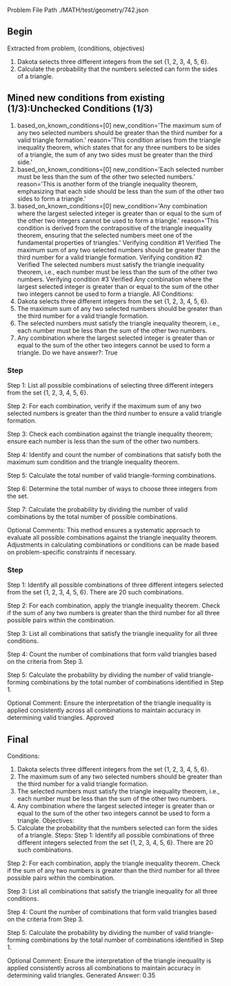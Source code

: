 Problem File Path
./MATH/test/geometry/742.json
## Begin
Extracted from problem, (conditions, objectives)
1. Dakota selects three different integers from the set {1, 2, 3, 4, 5, 6}.
1. Calculate the probability that the numbers selected can form the sides of a triangle.
## Mined new conditions from existing (1/3):Unchecked Conditions (1/3)
1. based_on_known_conditions=[0] new_condition='The maximum sum of any two selected numbers should be greater than the third number for a valid triangle formation.' reason='This condition arises from the triangle inequality theorem, which states that for any three numbers to be sides of a triangle, the sum of any two sides must be greater than the third side.'
2. based_on_known_conditions=[0] new_condition='Each selected number must be less than the sum of the other two selected numbers.' reason='This is another form of the triangle inequality theorem, emphasizing that each side should be less than the sum of the other two sides to form a triangle.'
3. based_on_known_conditions=[0] new_condition='Any combination where the largest selected integer is greater than or equal to the sum of the other two integers cannot be used to form a triangle.' reason='This condition is derived from the contrapositive of the triangle inequality theorem, ensuring that the selected numbers meet one of the fundamental properties of triangles.'
Verifying condition #1
Verified
The maximum sum of any two selected numbers should be greater than the third number for a valid triangle formation.
Verifying condition #2
Verified
The selected numbers must satisfy the triangle inequality theorem, i.e., each number must be less than the sum of the other two numbers.
Verifying condition #3
Verified
Any combination where the largest selected integer is greater than or equal to the sum of the other two integers cannot be used to form a triangle.
All Conditions: 
1. Dakota selects three different integers from the set {1, 2, 3, 4, 5, 6}.
2. The maximum sum of any two selected numbers should be greater than the third number for a valid triangle formation.
3. The selected numbers must satisfy the triangle inequality theorem, i.e., each number must be less than the sum of the other two numbers.
4. Any combination where the largest selected integer is greater than or equal to the sum of the other two integers cannot be used to form a triangle.
Do we have answer?: True
### Step
Step 1:
List all possible combinations of selecting three different integers from the set {1, 2, 3, 4, 5, 6}.

Step 2:
For each combination, verify if the maximum sum of any two selected numbers is greater than the third number to ensure a valid triangle formation.

Step 3:
Check each combination against the triangle inequality theorem; ensure each number is less than the sum of the other two numbers.

Step 4:
Identify and count the number of combinations that satisfy both the maximum sum condition and the triangle inequality theorem.

Step 5:
Calculate the total number of valid triangle-forming combinations.

Step 6:
Determine the total number of ways to choose three integers from the set.

Step 7:
Calculate the probability by dividing the number of valid combinations by the total number of possible combinations.

Optional Comments:
This method ensures a systematic approach to evaluate all possible combinations against the triangle inequality theorem. Adjustments in calculating combinations or conditions can be made based on problem-specific constraints if necessary.
### Step
Step 1:
Identify all possible combinations of three different integers selected from the set {1, 2, 3, 4, 5, 6}. There are 20 such combinations.

Step 2:
For each combination, apply the triangle inequality theorem. Check if the sum of any two numbers is greater than the third number for all three possible pairs within the combination.

Step 3:
List all combinations that satisfy the triangle inequality for all three conditions.

Step 4:
Count the number of combinations that form valid triangles based on the criteria from Step 3.

Step 5:
Calculate the probability by dividing the number of valid triangle-forming combinations by the total number of combinations identified in Step 1.

Optional Comment:
Ensure the interpretation of the triangle inequality is applied consistently across all combinations to maintain accuracy in determining valid triangles.
Approved
## Final
Conditions:
1. Dakota selects three different integers from the set {1, 2, 3, 4, 5, 6}.
2. The maximum sum of any two selected numbers should be greater than the third number for a valid triangle formation.
3. The selected numbers must satisfy the triangle inequality theorem, i.e., each number must be less than the sum of the other two numbers.
4. Any combination where the largest selected integer is greater than or equal to the sum of the other two integers cannot be used to form a triangle.
Objectives:
1. Calculate the probability that the numbers selected can form the sides of a triangle.
Steps:
Step 1:
Identify all possible combinations of three different integers selected from the set {1, 2, 3, 4, 5, 6}. There are 20 such combinations.

Step 2:
For each combination, apply the triangle inequality theorem. Check if the sum of any two numbers is greater than the third number for all three possible pairs within the combination.

Step 3:
List all combinations that satisfy the triangle inequality for all three conditions.

Step 4:
Count the number of combinations that form valid triangles based on the criteria from Step 3.

Step 5:
Calculate the probability by dividing the number of valid triangle-forming combinations by the total number of combinations identified in Step 1.

Optional Comment:
Ensure the interpretation of the triangle inequality is applied consistently across all combinations to maintain accuracy in determining valid triangles.
Generated Answer: 
0.35